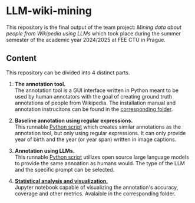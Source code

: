 # LLM-wiki-mining
This repository is the final output of the team project: <em> Mining data about people from Wikipedia using LLMs </em> which took place during the summer semester of the academic year 2024/2025 at FEE CTU in Prague.

## Content
This repository can be divided into 4 distinct parts. <br>
1) <strong> The annotation tool. </strong> <br>
The annotation tool is a GUI interface written in Python meant to be used by human annotators with the goal of creating ground truth annotations of people from Wikipedia. The installation manual and annotation instrucitons can be found in the [corresponding folder](annotation_tool).

2) <strong> Baseline annotation using regular expressions. </strong> <br>
This runnable [Python script](regex_annotation) which creates similar annotations as the annotation tool, but only using regular expressions. It can only provide year of birth and the year (or year span) written in image captions.

3) <strong> Annotation using LLMs. </strong> <br>
This runnable [Python script](LLM_annotation) utilizes open source large language models to provide the same annoation as humans would. The type of the LLM and the specific prompt can be selected.

4) <strong> [Statistical analysis and visualization.]() </strong> <br>
Jupyter notebook capable of visualizing the annotation's accuracy, coverage and other metrics. Avalaible in the corresponding folder.